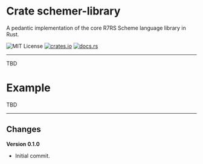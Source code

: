 # Crate schemer-library

A pedantic implementation of the core R7RS Scheme language library in Rust.

![MIT License](https://img.shields.io/badge/license-mit-118811.svg)
[![crates.io](https://img.shields.io/crates/v/schemer_library.svg)](https://crates.io/crates/schemer_library)
[![docs.rs](https://docs.rs/schemer_library/badge.svg)](https://docs.rs/schemer_library)

-----

TBD

# Example

TBD

-----

## Changes

**Version 0.1.0**

* Initial commit.
